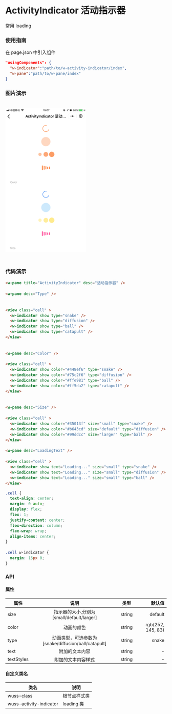 # ActivityIndicator 活动指示器

常用 loading

### 使用指南

在 page.json 中引入组件

```json
"usingComponents": {
  "w-indicator":"path/to/w-activity-indicator/index",
  "w-pane":"path/to/w-pane/index"
}
```


### 图片演示

<img style="margin: 20px 0;" height="450px" src="../../resource/activity-indicator.jpg"/>


### 代码演示

```html
<w-pane title="ActivityIndicator" desc="活动指示器" />

<w-pane desc="Type" />


<view class="cell" >
  <w-indicator show type="snake" />
  <w-indicator show type="diffusion" />
  <w-indicator show type="ball" />
  <w-indicator show type="catapult" />
</view>


<w-pane desc="Color" />

<view class="cell" >
  <w-indicator show color="#448ef6" type="snake" />
  <w-indicator show color="#75c2f6" type="diffusion" />
  <w-indicator show color="#ffe981" type="ball" />
  <w-indicator show color="#ff5da2" type="catapult" />
</view>


<w-pane desc="Size" />

<view class="cell" >
  <w-indicator show color="#35013f" size="small" type="snake" />
  <w-indicator show color="#b643cd" size="default" type="diffusion" />
  <w-indicator show color="#99ddcc" size="larger" type="ball" />
</view>

<w-pane desc="LoadingText" />

<view class="cell" >
  <w-indicator show text="Loading..." size="small" type="snake" />
  <w-indicator show text="Loading..." size="small" type="diffusion" />
  <w-indicator show text="Loading..." size="small" type="ball" />
</view>
```

```css
.cell {
  text-align: center;
  margin: 0 auto;
  display: flex;
  flex: 1;
  justify-content: center;
  flex-direction: column;
  flex-wrap: wrap;
  align-items: center;
}

.cell w-indicator {
  margin: 15px 0;
}
```

### API

#### 属性

| 属性 |    说明    |  类型  | 默认值 |
| ---- | :--------: | :----: | -----: |
| size | 指示器的大小,分别为[small/default/larger] | string | default |
| color | 动画的颜色 | string | rgb(252, 145, 83) |
| type | 动画类型，可选参数为[snake/diffusion/ball/catapult] | string | snake |
| text | 附加的文本内容 | string | - |
| textStyles | 附加的文本内容样式 | string | - |



#### 自定义类名

| 类名                    | 说明         |
| ----------------------- | ------------ |
| wuss-class              | 根节点样式类 |
| wuss-activity-indicator | loading 类   |
